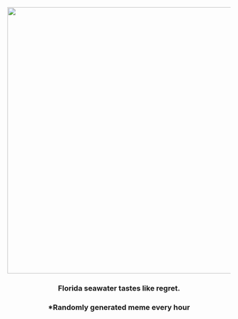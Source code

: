 <p align="center">
        <img src="https://i.redd.it/d47jgajc9vq91.jpg" width="600" height="600">
        </p>
        <h3 align="center">Florida seawater tastes like regret.</h3>
        <h3 align="center">*Randomly generated meme every hour</h3>
    